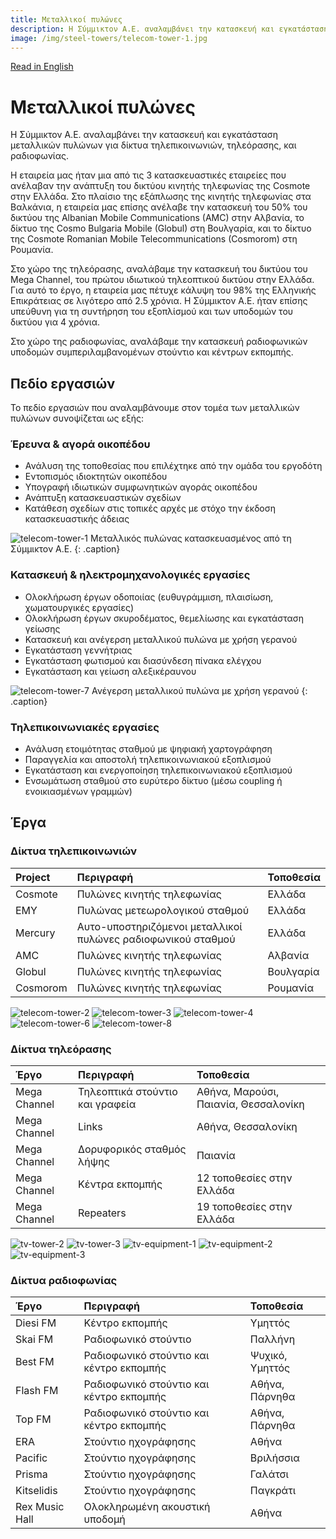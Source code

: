 ```yaml
---
title: Μεταλλικοί πυλώνες
description: Η Σύμμικτον Α.Ε. αναλαμβάνει την κατασκευή και εγκατάσταση μεταλλικών πυλώνων για δίκτυα τηλεπικοινωνιών, ραδιοφωνίας και τηλεόρασης.
image: /img/steel-towers/telecom-tower-1.jpg
---
```


[Read in English](/steel-towers)

# Μεταλλικοί πυλώνες

Η Σύμμικτον Α.Ε. αναλαμβάνει την κατασκευή και εγκατάσταση μεταλλικών πυλώνων για δίκτυα τηλεπικοινωνιών, τηλεόρασης, και ραδιοφωνίας.

Η εταιρεία μας ήταν μια από τις 3 κατασκευαστικές εταιρείες που ανέλαβαν την ανάπτυξη του δικτύου κινητής τηλεφωνίας της Cosmote στην Ελλάδα. Στο πλαίσιο της εξάπλωσης της κινητής τηλεφωνίας στα Βαλκάνια, η εταιρεία μας επίσης ανέλαβε την κατασκευή του 50% του δικτύου της Albanian Mobile Communications (AMC) στην Αλβανία, το δίκτυο της Cosmo Bulgaria Mobile (Globul) στη Βουλγαρία, και το δίκτυο της Cosmote Romanian Mobile Telecommunications (Cosmorom) στη Ρουμανία.

Στο χώρο της τηλεόρασης, αναλάβαμε την κατασκευή του δικτύου του Mega Channel, του πρώτου ιδιωτικού τηλεοπτικού δικτύου στην Ελλάδα. Για αυτό το έργο, η εταιρεία μας πέτυχε κάλυψη του 98% της Ελληνικής Επικράτειας σε λιγότερο από 2.5 χρόνια. Η Σύμμικτον Α.Ε. ήταν επίσης υπεύθυνη για τη συντήρηση του εξοπλίσμού και των υποδομών του δικτύου για 4 χρόνια.

Στο χώρο της ραδιοφωνίας, αναλάβαμε την κατασκευή ραδιοφωνικών υποδομών συμπεριλαμβανομένων στούντιο και κέντρων εκπομπής.

## Πεδίο εργασιών

Το πεδίο εργασιών που αναλαμβάνουμε στον τομέα των μεταλλικών πυλώνων συνοψίζεται ως εξής:

### Έρευνα & αγορά οικοπέδου

* Ανάλυση της τοποθεσίας που επιλέχτηκε από την ομάδα του εργοδότη
* Εντοπισμός ιδιοκτητών οικοπέδου
* Υπογραφή ιδιωτικών συμφωνητικών αγοράς οικοπέδου
* Ανάπτυξη κατασκευαστικών σχεδίων
* Κατάθεση σχεδίων στις τοπικές αρχές με στόχο την έκδοση κατασκευαστικής άδειας

![telecom-tower-1](/img/steel-towers/telecom-tower-1.jpg)
Μεταλλικός πυλώνας κατασκευασμένος από τη Σύμμικτον Α.Ε.
{: .caption}



### Κατασκευή & ηλεκτρομηχανολογικές εργασίες

* Ολοκλήρωση έργων οδοποιίας (ευθυγράμμιση, πλαισίωση, χωματουργικές εργασίες)
* Ολοκλήρωση έργων σκυροδέματος, θεμελίωσης και εγκατάσταση γείωσης
* Κατασκευή και ανέγερση μεταλλικού πυλώνα με χρήση γερανού
* Εγκατάσταση γεννήτριας
* Εγκατάσταση φωτισμού και διασύνδεση πίνακα ελέγχου
* Εγκατάσταση και γείωση αλεξικέραυνου

![telecom-tower-7](/img/steel-towers/telecom-tower-7.jpg)
Ανέγερση μεταλλικού πυλώνα με χρήση γερανού
{: .caption}



### Τηλεπικοινωνιακές εργασίες

* Ανάλυση ετοιμότητας σταθμού με ψηφιακή χαρτογράφηση
* Παραγγελία και αποστολή τηλεπικοινωνιακού εξοπλισμού
* Εγκατάσταση και ενεργοποίηση τηλεπικοινωνιακού εξοπλισμού
* Ενσωμάτωση σταθμού στο ευρύτερο δίκτυο (μέσω coupling ή ενοικιασμένων γραμμών)

## Έργα

### Δίκτυα τηλεπικοινωνιών

| Project  | Περιγραφή                                                    | Τοποθεσία |
| :------- | :----------------------------------------------------------- | :-------- |
| Cosmote  | Πυλώνες κινητής τηλεφωνίας                                   | Ελλάδα    |
| EMY      | Πυλώνας μετεωρολογικού σταθμού                               | Ελλάδα    |
| Mercury  | Αυτο-υποστηριζόμενοι μεταλλικοί πυλώνες ραδιοφωνικού σταθμού | Ελλάδα    |
| AMC      | Πυλώνες κινητής τηλεφωνίας                                   | Αλβανία   |
| Globul   | Πυλώνες κινητής τηλεφωνίας                                   | Βουλγαρία |
| Cosmorom | Πυλώνες κινητής τηλεφωνίας                                   | Ρουμανία  |

![telecom-tower-2](/img/steel-towers/telecom-tower-2.jpg)
![telecom-tower-3](/img/steel-towers/telecom-tower-3.jpg)
![telecom-tower-4](/img/steel-towers/telecom-tower-4.jpg)
![telecom-tower-6](/img/steel-towers/telecom-tower-6.jpg)
![telecom-tower-8](/img/steel-towers/telecom-tower-8.jpg)

### Δίκτυα τηλεόρασης

| Έργο         | Περιγραφή                       | Τοποθεσία                            |
| :----------- | :------------------------------ | :----------------------------------- |
| Mega Channel | Τηλεοπτικά στούντιο και γραφεία | Αθήνα, Μαρούσι, Παιανία, Θεσσαλονίκη |
| Mega Channel | Links                           | Αθήνα, Θεσσαλονίκη                   |
| Mega Channel | Δορυφορικός σταθμός λήψης       | Παιανία                              |
| Mega Channel | Κέντρα εκπομπής                 | 12 τοποθεσίες στην Ελλάδα            |
| Mega Channel | Repeaters                       | 19 τοποθεσίες στην Ελλάδα            |

![tv-tower-2](/img/steel-towers/tv-tower-2.jpg)
![tv-tower-3](/img/steel-towers/tv-tower-3.jpg)
![tv-equipment-1](/img/steel-towers/tv-equipment-1.jpg)
![tv-equipment-2](/img/steel-towers/tv-equipment-2.jpg)
![tv-equipment-3](/img/steel-towers/tv-equipment-3.jpg)

### Δίκτυα ραδιοφωνίας

| Έργο           | Περιγραφή                                | Τοποθεσία       |
| :------------- | :--------------------------------------- | :-------------- |
| Diesi FM       | Κέντρο εκπομπής                          | Υμηττός         |
| Skai FM        | Ραδιοφωνικό στούντιο                     | Παλλήνη         |
| Best FM        | Ραδιοφωνικό στούντιο και κέντρο εκπομπής | Ψυχικό, Υμηττός |
| Flash FM       | Ραδιοφωνικό στούντιο και κέντρο εκπομπής | Αθήνα, Πάρνηθα  |
| Top FM         | Ραδιοφωνικό στούντιο και κέντρο εκπομπής | Αθήνα, Πάρνηθα  |
| ERA            | Στούντιο ηχογράφησης                     | Αθήνα           |
| Pacific        | Στούντιο ηχογράφησης                     | Βριλήσσια       |
| Prisma         | Στούντιο ηχογράφησης                     | Γαλάτσι         |
| Kitselidis     | Στούντιο ηχογράφησης                     | Παγκράτι        |
| Rex Music Hall | Ολοκληρωμένη ακουστική υποδομή           | Αθήνα           |
